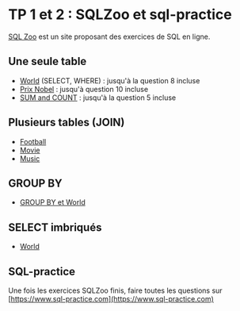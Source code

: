 # TP 1 et 2 : SQLZoo et sql-practice

[SQL Zoo](https://sqlzoo.net/wiki/SQL_Tutorial) est un site proposant des exercices de SQL en ligne.

## Une seule table

- [World](https://sqlzoo.net/wiki/SELECT_from_WORLD_Tutorial) (SELECT, WHERE) : jusqu'à la question 8 incluse
- [Prix Nobel](https://sqlzoo.net/wiki/SELECT_from_Nobel_Tutorial) : jusqu'à question 10 incluse
- [SUM and COUNT](https://sqlzoo.net/wiki/SUM_and_COUNT) : jusqu'à la question 5 incluse

## Plusieurs tables (JOIN)

- [Football](https://sqlzoo.net/wiki/The_JOIN_operation)
- [Movie](https://sqlzoo.net/wiki/More_JOIN_operations)
- [Music](https://sqlzoo.net/wiki/Music_Tutorial)

## GROUP BY

- [GROUP BY et World](https://sqlzoo.net/wiki/SUM_and_COUNT)

## SELECT imbriqués

- [World](https://sqlzoo.net/wiki/SELECT_within_SELECT_Tutorial)

## SQL-practice

Une fois les exercices SQLZoo finis, faire toutes les questions sur [https://www.sql-practice.com](https://www.sql-practice.com)
